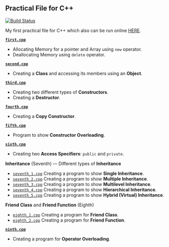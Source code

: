 Practical File for C++
---

[![Build Status](https://travis-ci.org/crazyuploader/CPP.svg?branch=master)](https://travis-ci.org/crazyuploader/CPP)

My first practical file for C++ which also can be run online [HERE](https://practicalcpp.jugalkishore.repl.run/).

<b>[`first.cpp`](/Practical_File/first.cpp)</b>
* Allocating Memory for a pointer and Array using `new` operator.
* Deallocating Memory using `delete` operator.

<b>[`second.cpp`](/Practical_File/second.cpp)</b>
* Creating a **Class** and accessing its members using an **Object**.

<b>[`third.cpp`](/Practical_File/third.cpp)</b>
* Creating two different types of **Constructors**.
* Creating a **Destructor**.

<b>[`fourth.cpp`](/Practical_File/fourth.cpp)</b>
* Creating a **Copy Constructor**.

<b>[`fifth.cpp`](/Practical_File/fifth.cpp)</b>
* Program to show **Constructor Overloading**.

<b>[`sixth.cpp`](/Practical_File/sixth.cpp)</b>
* Creating two **Access Specifiers**: `public` and `private`.

<b>Inheritance</b> (Seventh) — Different types of **Inheritance**
* [`seventh_1.cpp`](/Practical_File/seventh_1.cpp) Creating a program to show **Single Inheritance**.
* [`seventh_2.cpp`](/Practical_File/seventh_2.cpp) Creating a program to show **Multiple Inheritance**.
* [`seventh_3.cpp`](/Practical_File/seventh_3.cpp) Creating a program to show **Multilevel Inheritance**.
* [`seventh_4.cpp`](/Practical_File/seventh_4.cpp) Creating a program to show **Hierarchical Inheritance**.
* [`seventh_5.cpp`](/Practical_File/seventh_5.cpp) Creating a program to show **Hybrid (Virtual) Inheritance**.

<b>Friend Class</b> and <b>Friend Function</b> (Eighth)
* [`eighth_1.cpp`](/Practical_File/eighth_1.cpp) Creating a program for **Friend Class**.
* [`eighth_2.cpp`](/Practical_File/eighth_2.cpp) Creating a program for **Friend Function**.

<b>[`ninth.cpp`](/Practical_File/ninth.cpp)</b>
* Creating a program for **Operator Overloading**.
